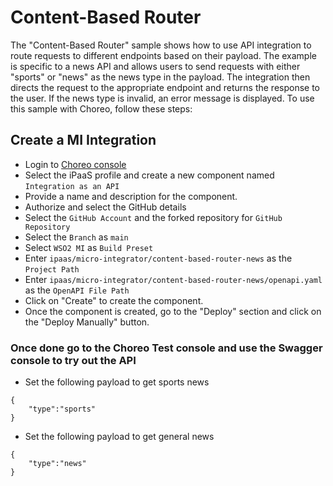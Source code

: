 # Content-Based Router

The "Content-Based Router" sample shows how to use API integration to route requests to different endpoints based on
their payload. The example is specific to a news API and allows users to send requests with either "sports" or "news" as
the news type in the payload. The integration then directs the request to the appropriate endpoint and returns the
response to the user. If the news type is invalid, an error message is displayed. To use this sample with Choreo, follow
these steps:

## Create a MI Integration
- Login to [Choreo console](https://console.choreo.dev/)
- Select the iPaaS profile and create a new component named `Integration as an API`
- Provide a name and description for the component.
- Authorize and select the GitHub details
- Select the `GitHub Account` and the forked repository for `GitHub Repository`
- Select the `Branch` as `main`
- Select `WSO2 MI` as `Build Preset`
- Enter `ipaas/micro-integrator/content-based-router-news` as the `Project Path`
- Enter `ipaas/micro-integrator/content-based-router-news/openapi.yaml` as the `OpenAPI File Path`
- Click on "Create" to create the component.
- Once the component is created, go to the "Deploy" section and click on the "Deploy Manually" button.

### Once done go to the Choreo Test console and use the Swagger console to try out the API
- Set the following payload to get sports news
```
{
    "type":"sports"
}
```

- Set the following payload to get general news
```
{
    "type":"news"
}
```